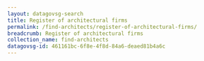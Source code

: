```yaml
---
layout: datagovsg-search
title: Register of architectural firms
permalink: /find-architects/register-of-architectural-firms/
breadcrumb: Register of architectural firms
collection_name: find-architects
datagovsg-id: 461161bc-6f8e-4f8d-84a6-deaed81b4a6c
---
```

